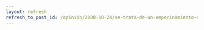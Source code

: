 ```yaml
---
layout: refresh
refresh_to_post_id: /opinión/2008-10-24/se-trata-de-un-empecinamiento-en-separar-el-equipo-del-so
---
```

